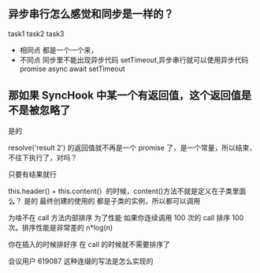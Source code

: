 ## 异步串行怎么感觉和同步是一样的？

task1 task2 task3

- 相同点 都是一个一个来，
- 不同点 同步里不能出现异步代码 setTimeout,异步串行就可以使用异步代码 promise async await setTimeout

## 那如果 SyncHook 中某一个有返回值，这个返回值是不是被忽略了

是的

resolve('result 2') 的返回值就不再是一个 promise 了，是一个常量，所以结束，不往下执行了，对吗？

只要有结果就行

this.header() + this.content(）的时候，content()方法不就是定义在子类里面么？
是的
最终创建的使用的 都是子类的实例，所以都可以调用

为啥不在 call 方法内部排序
为了性能
如果你连续调用 100 次的 call
排序 100 次。排序性能是非常差的 n\*log(n)

你在插入的时候排好序
在 call 的时候就不需要排序了

会议用户 619087
这种连缀的写法是怎么实现的
